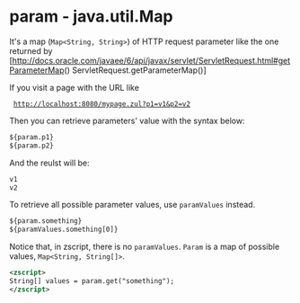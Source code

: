 # param - java.util.Map

It's a map (`Map<String, String>`) of HTTP request parameter like the
one returned by
\[<http://docs.oracle.com/javaee/6/api/javax/servlet/ServletRequest.html#getParameterMap>()
ServletRequest.getParameterMap()\]

If you visit a page with the URL like

` `[`http://localhost:8080/mypage.zul?p1=v1&p2=v2`](http://localhost:8080/mypage.zul?p1=v1&p2=v2)

Then you can retrieve parameters' value with the syntax below:

``` xml
${param.p1}
${param.p2}
```

And the reulst will be:

``` xml
v1
v2
```

To retrieve all possible parameter values, use `paramValues` instead.

``` xml
${param.something}
${paramValues.something[0]}
```

Notice that, in zscript, there is no `paramValues`. `Param` is a map of
possible values, `Map<String, String[]>`.

``` xml
<zscript>
String[] values = param.get("something");
</zscript>
```


